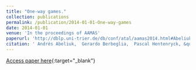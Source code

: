 ```yaml
---
title: "One-way games."
collection: publications
permalink: /publication/2014-01-01-One-way-games
date: 2014-01-01
venue: 'In the proceedings of AAMAS'
paperurl: 'http://dblp.uni-trier.de/db/conf/atal/aamas2014.html#AbeliukBH14'
citation: ' Andrés Abeliuk,  Gerardo Berbeglia,  Pascal Hentenryck, &quot;One-way games..&quot; In the proceedings of AAMAS, 2014.'
---
```

[Access paper here](http://dblp.uni-trier.de/db/conf/atal/aamas2014.html#AbeliukBH14){:target="_blank"}

